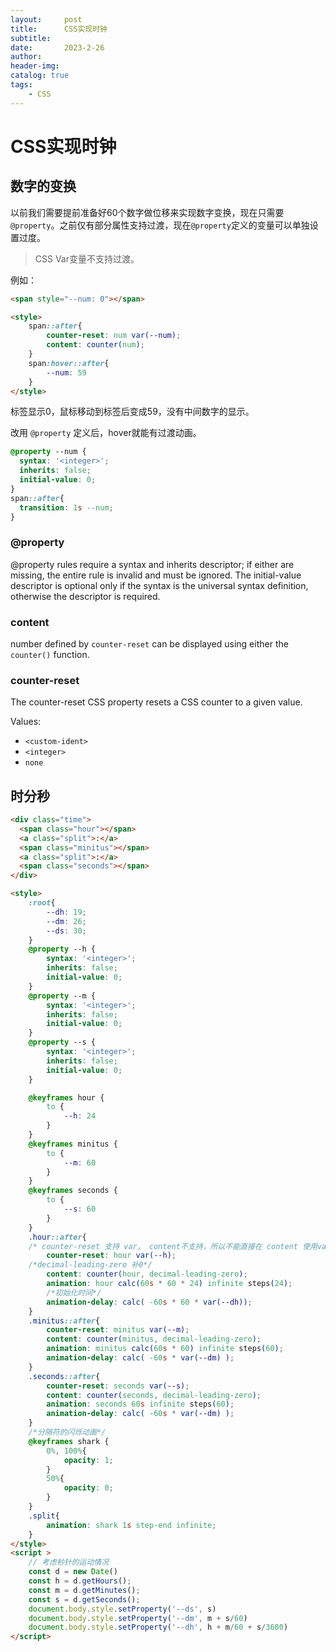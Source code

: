 ```yaml
---
layout:     post
title:      CSS实现时钟
subtitle:   
date:       2023-2-26
author:     
header-img: 
catalog: true
tags:
    - CSS
---
```

# CSS实现时钟
## 数字的变换
以前我们需要提前准备好60个数字做位移来实现数字变换，现在只需要 `@property`。之前仅有部分属性支持过渡，现在`@property`定义的变量可以单独设置过度。

> CSS Var变量不支持过渡。

例如：
```html
<span style="--num: 0"></span>

<style>
    span::after{
        counter-reset: num var(--num);
        content: counter(num);
    }
    span:hover::after{
        --num: 59
    }
</style>
```

标签显示0，鼠标移动到标签后变成59，没有中间数字的显示。

改用 `@property` 定义后，hover就能有过渡动画。
```css
@property --num { 
  syntax: '<integer>';
  inherits: false;
  initial-value: 0;
}
span::after{
  transition: 1s --num;
}
```

### @property
@property rules require a syntax and inherits descriptor; if either are missing, the entire rule is invalid and must be 
ignored. The initial-value descriptor is optional only if the syntax is the universal syntax definition, otherwise the 
descriptor is required.

### content
number defined by `counter-reset` can be displayed using either the `counter()` function.

### counter-reset
The counter-reset CSS property resets a CSS counter to a given value.

Values:
- `<custom-ident>`
- `<integer>`
- `none`

## 时分秒
```html
<div class="time">
  <span class="hour"></span>
  <a class="split">:</a>
  <span class="minitus"></span>
  <a class="split">:</a>
  <span class="seconds"></span>
</div>

<style>
    :root{
        --dh: 19;
        --dm: 26;
        --ds: 30;
    }
    @property --h {
        syntax: '<integer>';
        inherits: false;
        initial-value: 0;
    }
    @property --m {
        syntax: '<integer>';
        inherits: false;
        initial-value: 0;
    }
    @property --s {
        syntax: '<integer>';
        inherits: false;
        initial-value: 0;
    }

    @keyframes hour {
        to {
            --h: 24
        }
    }
    @keyframes minitus {
        to {
            --m: 60
        }
    }
    @keyframes seconds {
        to {
            --s: 60
        }
    }
    .hour::after{
    /* counter-reset 支持 var， content不支持，所以不能直接在 content 使用var，需要借助 counter-reset 重新定义一个 hour 给 content 属性使用*/
        counter-reset: hour var(--h);
    /*decimal-leading-zero 补0*/
        content: counter(hour, decimal-leading-zero);
        animation: hour calc(60s * 60 * 24) infinite steps(24);
        /*初始化时间*/
        animation-delay: calc( -60s * 60 * var(--dh));
    }
    .minitus::after{
        counter-reset: minitus var(--m);
        content: counter(minitus, decimal-leading-zero);
        animation: minitus calc(60s * 60) infinite steps(60);
        animation-delay: calc( -60s * var(--dm) );
    }
    .seconds::after{
        counter-reset: seconds var(--s);
        content: counter(seconds, decimal-leading-zero);
        animation: seconds 60s infinite steps(60);
        animation-delay: calc( -60s * var(--dm) );
    }
    /*分隔符的闪烁动画*/
    @keyframes shark {
        0%, 100%{
            opacity: 1;
        }
        50%{
            opacity: 0;
        }
    }
    .split{
        animation: shark 1s step-end infinite;
    }
</style>
<script >
    // 考虑秒针的运动情况
    const d = new Date()
    const h = d.getHours();
    const m = d.getMinutes();
    const s = d.getSeconds();
    document.body.style.setProperty('--ds', s)
    document.body.style.setProperty('--dm', m + s/60)
    document.body.style.setProperty('--dh', h + m/60 + s/3600)
</script>
```
